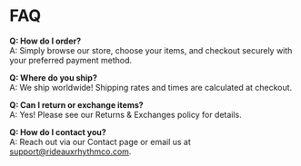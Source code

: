 # FAQ

**Q: How do I order?**  
A: Simply browse our store, choose your items, and checkout securely with your preferred payment method.

**Q: Where do you ship?**  
A: We ship worldwide! Shipping rates and times are calculated at checkout.

**Q: Can I return or exchange items?**  
A: Yes! Please see our Returns & Exchanges policy for details.

**Q: How do I contact you?**  
A: Reach out via our Contact page or email us at support@rideauxrhythmco.com.
